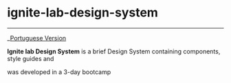 # ignite-lab-design-system

---

\_[Portuguese Version](#Portuguese)

**Ignite lab Design System** is a brief Design System containing components, style guides and

was developed in a 3-day bootcamp
